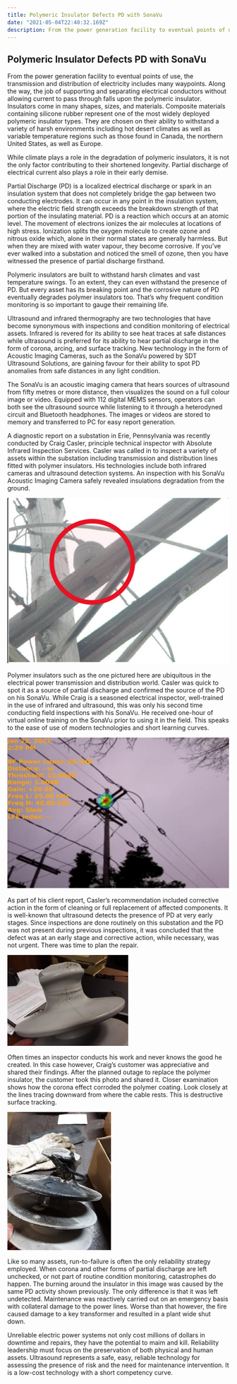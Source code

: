 ```yaml
---
title: Polymeric Insulator Defects PD with SonaVu
date: "2021-05-04T22:40:32.169Z"
description: From the power generation facility to eventual points of use, the transmission and distribution of electricity includes many waypoints. Along the way, the job of supporting and separating electrical conductors without allowing current to pass through falls upon the polymeric insulator.
---
```



## Polymeric Insulator Defects PD with SonaVu

From the power generation facility to eventual points of use, the transmission and distribution of electricity includes many waypoints. Along the way, the job of supporting and separating electrical conductors without allowing current to pass through falls upon the polymeric insulator. Insulators come in many shapes, sizes, and materials. Composite materials containing silicone rubber represent one of the most widely deployed polymeric insulator types. They are chosen on their ability to withstand a variety of harsh environments including hot desert climates as well as variable temperature regions such as those found in Canada, the northern United States, as well as Europe. 

While climate plays a role in the degradation of polymeric insulators, it is not the only factor contributing to their shortened longevity. Partial discharge of electrical current also plays a role in their early demise. 

Partial Discharge (PD) is a localized electrical discharge or spark in an insulation system that does not completely bridge the gap between two conducting electrodes.  It can occur in any point in the insulation system, where the electric field strength exceeds the breakdown strength of that portion of the insulating material. PD is a reaction which occurs at an atomic level. The movement of electrons ionizes the air molecules at locations of high stress. Ionization splits the oxygen molecule to create ozone and nitrous oxide which, alone in their normal states are generally harmless. But when they are mixed with water vapour, they become corrosive. If you’ve ever walked into a substation and noticed the smell of ozone, then you have witnessed the presence of partial discharge firsthand.

Polymeric insulators are built to withstand harsh climates and vast temperature swings. To an extent, they can even withstand the presence of PD. But every asset has its breaking point and the corrosive nature of PD eventually degrades polymer insulators too. That’s why frequent condition monitoring is so important to gauge their remaining life.

Ultrasound and infrared thermography are two technologies that have become synonymous with inspections and condition monitoring of electrical assets. Infrared is revered for its ability to see heat traces at safe distances while ultrasound is preferred for its ability to hear partial discharge in the form of corona, arcing, and surface tracking. New technology in the form of Acoustic Imaging Cameras, such as the SonaVu powered by SDT Ultrasound Solutions, are gaining favour for their ability to spot PD anomalies from safe distances in any light condition. 

The SonaVu is an acoustic imaging camera that hears sources of ultrasound from fifty metres or more distance, then visualizes the sound on a full colour image or video. Equipped with 112 digital MEMS sensors, operators can both see the ultrasound source while listening to it through a heterodyned circuit and Bluetooth headphones. The images or videos are stored to memory and transferred to PC for easy report generation. 

A diagnostic report on a substation in Erie, Pennsylvania was recently conducted by Craig Casler, principle technical inspector with Absolute Infrared Inspection Services. Casler was called in to inspect a variety of assets within the substation including transmission and distribution lines fitted with polymer insulators. His technologies include both infrared cameras and ultrasound detection systems. An inspection with his SonaVu Acoustic Imaging Camera safely revealed insulations degradation from the ground.


![SonaVu Image 1](./image1.png)

Polymer insulators such as the one pictured here are ubiquitous in the electrical power transmission and distribution world. Casler was quick to spot it as a source of partial discharge and confirmed the source of the PD on his SonaVu. While Craig is a seasoned electrical inspector, well-trained in the use of infrared and ultrasound, this was only his second time conducting field inspections with his SonaVu. He received one-hour of virtual online training on the SonaVu prior to using it in the field. This speaks to the ease of use of modern technologies and short learning curves.

![SonaVu Image 2](./image2.jpg)

As part of his client report, Casler’s recommendation included corrective action in the form of cleaning or full replacement of affected components. It is well-known that ultrasound detects the presence of PD at very early stages. Since inspections are done routinely on this substation and the PD was not present during previous inspections, it was concluded that the defect was at an early stage and corrective action, while necessary, was not urgent. There was time to plan the repair.

![SonaVu Image 3](./image3.jpg)

Often times an inspector conducts his work and never knows the good he created. In this case however, Craig’s customer was appreciative and shared their findings. After the planned outage to replace the polymer insulator, the customer took this photo and shared it. Closer examination shows how the corona effect corroded the polymer coating. Look closely at the lines tracing downward from where the cable rests. This is destructive surface tracking.

![SonaVu Image 4](./image4.jpg)

Like so many assets, run-to-failure is often the only reliability strategy employed. When corona and other forms of partial discharge are left unchecked, or not part of routine condition monitoring, catastrophes do happen. The burning around the insulator in this image was caused by the same PD activity shown previously. The only difference is that it was left undetected. Maintenance was reactively carried out on an emergency basis with collateral damage to the power lines. Worse than that however, the fire caused damage to a key transformer and resulted in a plant wide shut down.

Unreliable electric power systems not only cost millions of dollars in downtime and repairs, they have the potential to maim and kill. Reliability leadership must focus on the preservation of both physical and human assets. Ultrasound represents a safe, easy, reliable technology for assessing the presence of risk and the need for maintenance intervention. It is a low-cost technology with a short competency curve. 
